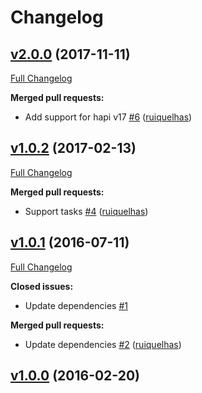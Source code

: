 # Changelog

## [v2.0.0](https://github.com/ruiquelhas/recourier/tree/v2.0.0) (2017-11-11)
[Full Changelog](https://github.com/ruiquelhas/recourier/compare/v1.0.2...v2.0.0)

**Merged pull requests:**

- Add support for hapi v17 [\#6](https://github.com/ruiquelhas/recourier/pull/6) ([ruiquelhas](https://github.com/ruiquelhas))

## [v1.0.2](https://github.com/ruiquelhas/recourier/tree/v1.0.2) (2017-02-13)
[Full Changelog](https://github.com/ruiquelhas/recourier/compare/v1.0.1...v1.0.2)

**Merged pull requests:**

- Support tasks [\#4](https://github.com/ruiquelhas/recourier/pull/4) ([ruiquelhas](https://github.com/ruiquelhas))

## [v1.0.1](https://github.com/ruiquelhas/recourier/tree/v1.0.1) (2016-07-11)
[Full Changelog](https://github.com/ruiquelhas/recourier/compare/v1.0.0...v1.0.1)

**Closed issues:**

- Update dependencies [\#1](https://github.com/ruiquelhas/recourier/issues/1)

**Merged pull requests:**

- Update dependencies [\#2](https://github.com/ruiquelhas/recourier/pull/2) ([ruiquelhas](https://github.com/ruiquelhas))

## [v1.0.0](https://github.com/ruiquelhas/recourier/tree/v1.0.0) (2016-02-20)
